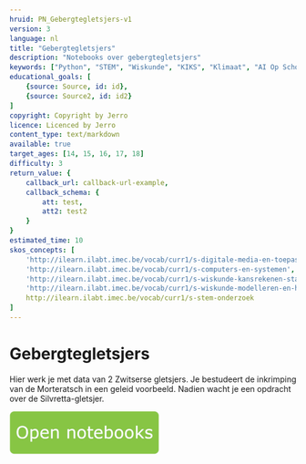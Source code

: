 ```yaml
---
hruid: PN_Gebergtegletsjers-v1
version: 3
language: nl
title: "Gebergtegletsjers"
description: "Notebooks over gebergtegletsjers"
keywords: ["Python", "STEM", "Wiskunde", "KIKS", "Klimaat", "AI Op School"]
educational_goals: [
    {source: Source, id: id}, 
    {source: Source2, id: id2}
]
copyright: Copyright by Jerro
licence: Licenced by Jerro
content_type: text/markdown
available: true
target_ages: [14, 15, 16, 17, 18]
difficulty: 3
return_value: {
    callback_url: callback-url-example,
    callback_schema: {
        att: test,
        att2: test2
    }
}
estimated_time: 10
skos_concepts: [
    'http://ilearn.ilabt.imec.be/vocab/curr1/s-digitale-media-en-toepassingen', 
    'http://ilearn.ilabt.imec.be/vocab/curr1/s-computers-en-systemen', 
    'http://ilearn.ilabt.imec.be/vocab/curr1/s-wiskunde-kansrekenen-statistiek',
    'http://ilearn.ilabt.imec.be/vocab/curr1/s-wiskunde-modelleren-en-heuristiek', 
    http://ilearn.ilabt.imec.be/vocab/curr1/s-stem-onderzoek
]
---
```


# Gebergtegletsjers

Hier werk je met data van 2 Zwitserse gletsjers. Je bestudeert de inkrimping van de Morteratsch in een geleid voorbeeld. Nadien wacht je een opdracht over de Silvretta-gletsjer.

[![](embed/Knop.png "Knop")](https://kiks.ilabt.imec.be/jupyterhub/?id=1120 "Notebooks Klimaatverandering")
